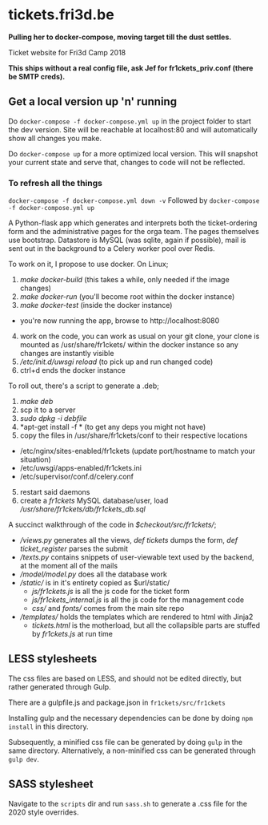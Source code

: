 # tickets.fri3d.be

**Pulling her to docker-compose, moving target till the dust settles.**

Ticket website for Fri3d Camp 2018

**This ships without a real config file, ask Jef for fr1ckets_priv.conf (there be SMTP creds).**

## Get a local version up 'n' running

Do `docker-compose -f docker-compose.yml up` in the project folder to start the dev version. Site will be reachable at localhost:80 and will automatically show all changes you make.

Do `docker-compose up` for a more optimized local version. This will snapshot your current state and serve that, changes to code will not be reflected.

### To refresh all the things
`docker-compose -f docker-compose.yml down -v`
Followed by
`docker-compose -f docker-compose.yml up`


A Python-flask app which generates and interprets both the ticket-ordering form and the administrative pages for the orga team. The pages themselves use bootstrap. Datastore is MySQL (was sqlite, again if possible), mail is sent out in the background to a Celery worker pool over Redis.

To work on it, I propose to use docker. On Linux;

1. *make docker-build* (this takes a while, only needed if the image changes)
2. *make docker-run* (you'll become root within the docker instance)
3. *make docker-test* (inside the docker instance)
  * you're now running the app, browse to http://localhost:8080
4. work on the code, you can work as usual on your git clone, your clone is mounted as /usr/share/fr1ckets/ within the docker instance so any changes are instantly visible
5. */etc/init.d/uwsgi reload* (to pick up and run changed code)
6. ctrl+d ends the docker instance

To roll out, there's a script to generate a .deb;

1.  *make deb*
2. scp it to a server
3. *sudo dpkg -i debfile*
4. *apt-get install -f * (to get any deps you might not have)
5. copy the files in /usr/share/fr1ckets/conf to their respective locations
  * /etc/nginx/sites-enabled/fr1ckets  (update port/hostname to match your situation)
  * /etc/uwsgi/apps-enabled/fr1ckets.ini
  * /etc/supervisor/conf.d/celery.conf
5. restart said daemons
6. create a *fr1ckets* MySQL database/user, load */usr/share/fr1ckets/db/fr1ckets_db.sql*

A succinct walkthrough of the code in *$checkout/src/fr1ckets/*;

* */views.py* generates all the views, *def tickets* dumps the form, *def ticket_register* parses the submit
* */texts.py* contains snippets of user-viewable text used by the backend, at the moment all of the mails
* */model/model.py* does all the database work
* */static/* is in it's entirety copied as $url/static/
  * *js/fr1ckets.js* is all the js code for the ticket form
  * *js/fr1ckets_internal.js* is all the js code for the management code
  * *css/* and *fonts/* comes from the main site repo
* */templates/* holds the templates which are rendered to html with Jinja2
  * *tickets.html* is the motherload, but all the collapsible parts are stuffed by *fr1ckets.js* at run time

## LESS stylesheets

The css files are based on LESS, and should not be edited directly, but rather generated through Gulp.

There are a gulpfile.js and package.json in `fr1ckets/src/fr1ckets`

Installing gulp and the necessary dependencies can be done by doing `npm install` in this directory.

Subsequently, a minified css file can be generated by doing `gulp` in the same directory. Alternatively, a non-minified css can be generated through `gulp dev`.


## SASS stylesheet
Navigate to the `scripts` dir and run `sass.sh` to generate a .css file for the 2020 style overrides.